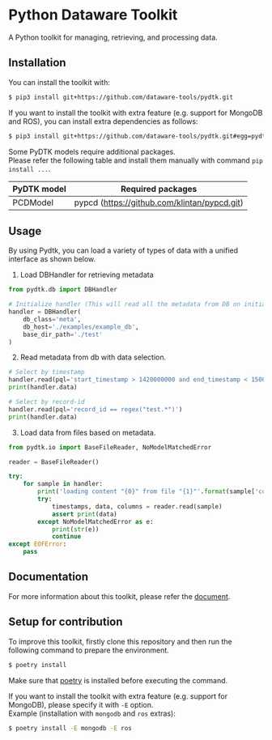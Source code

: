 # Python Dataware Toolkit

A Python toolkit for managing, retrieving, and processing data.

## Installation
You can install the toolkit with:
```bash
$ pip3 install git+https://github.com/dataware-tools/pydtk.git

```

If you want to install the toolkit with extra feature (e.g. support for MongoDB and ROS), 
you can install extra dependencies as follows:
```bash
$ pip3 install git+https://github.com/dataware-tools/pydtk.git#egg=pydtk[mongodb,ros]

```

Some PyDTK models require additional packages.  
Please refer the following table and install them manually with command `pip install ...`.  

| PyDTK model | Required packages |
| --- | --- |
| PCDModel | pypcd (https://github.com/klintan/pypcd.git) |


## Usage

By using Pydtk, you can load a variety of types of data with a unified interface as shown below.

1. Load DBHandler for retrieving metadata
```python
from pydtk.db import DBHandler

# Initialize handler (This will read all the metadata from DB on initialization)
handler = DBHandler(
    db_class='meta',
    db_host='./examples/example_db',
    base_dir_path='./test'
)

```

2. Read metadata from db with data selection.
```python
# Select by timestamp
handler.read(pql='start_timestamp > 1420000000 and end_timestamp < 1500000000')
print(handler.data)

# Select by record-id
handler.read(pql='record_id == regex("test.*")')
print(handler.data)

```

3. Load data from files based on metadata.
```python
from pydtk.io import BaseFileReader, NoModelMatchedError

reader = BaseFileReader()

try:
    for sample in handler:
        print('loading content "{0}" from file "{1}"'.format(sample['contents'], sample['path']))
        try:
            timestamps, data, columns = reader.read(sample)
            assert print(data)
        except NoModelMatchedError as e:
            print(str(e))
            continue
except EOFError:
    pass
```


## Documentation
For more information about this toolkit, please refer the [document](https://dataware-tools.github.io/pydtk/).


## Setup for contribution
To improve this toolkit, firstly clone this repository and then 
run the following command to prepare the environment. 

```bash
$ poetry install

```

Make sure that [poetry](https://python-poetry.org/) is installed before executing the command.

If you want to install the toolkit with extra feature (e.g. support for MongoDB), 
please specify it with `-E` option.  
Example (installation with `mongodb` and `ros` extras):
```bash
$ poetry install -E mongodb -E ros

```
